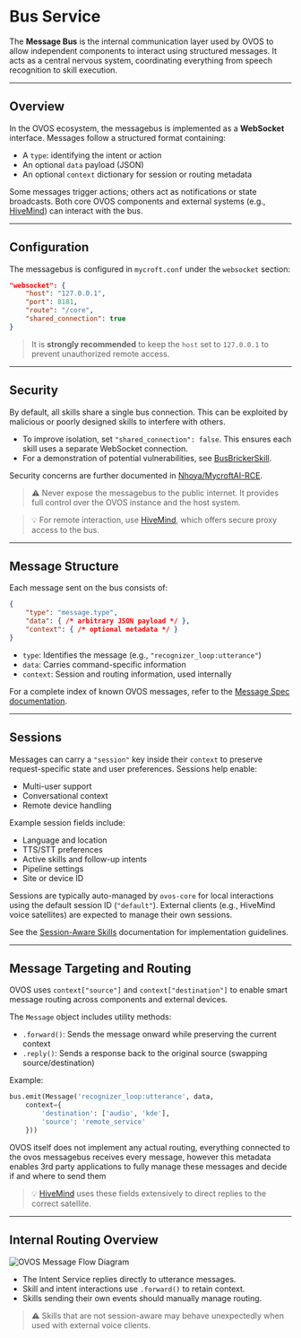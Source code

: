 # Bus Service

The **Message Bus** is the internal communication layer used by OVOS to allow independent components to interact using structured messages. It acts as a central nervous system, coordinating everything from speech recognition to skill execution.

---

## Overview

In the OVOS ecosystem, the messagebus is implemented as a **WebSocket** interface. Messages follow a structured format containing:

- A `type`: identifying the intent or action
- An optional `data` payload (JSON)
- An optional `context` dictionary for session or routing metadata

Some messages trigger actions; others act as notifications or state broadcasts. Both core OVOS components and external systems (e.g., [HiveMind](https://jarbashivemind.github.io/HiveMind-community-docs)) can interact with the bus.

---

## Configuration

The messagebus is configured in `mycroft.conf` under the `websocket` section:

```json
"websocket": {
    "host": "127.0.0.1",
    "port": 8181,
    "route": "/core",
    "shared_connection": true
}
```

> It is **strongly recommended** to keep the `host` set to `127.0.0.1` to prevent unauthorized remote access.

---

## Security

By default, all skills share a single bus connection. This can be exploited by malicious or poorly designed skills to interfere with others.

- To improve isolation, set `"shared_connection": false`. This ensures each skill uses a separate WebSocket connection.
- For a demonstration of potential vulnerabilities, see [BusBrickerSkill](https://github.com/EvilJarbas/BusBrickerSkill).

Security concerns are further documented in [Nhoya/MycroftAI-RCE](https://github.com/Nhoya/MycroftAI-RCE).

> ⚠️ Never expose the messagebus to the public internet. It provides full control over the OVOS instance and the host system.

> 💡 For remote interaction, use [HiveMind](https://openvoiceos.github.io/community-docs/friends/#hivemind), which offers secure proxy access to the bus.

---

## Message Structure

Each message sent on the bus consists of:

```json
{
    "type": "message.type",
    "data": { /* arbitrary JSON payload */ },
    "context": { /* optional metadata */ }
}
```

- `type`: Identifies the message (e.g., `"recognizer_loop:utterance"`)
- `data`: Carries command-specific information
- `context`: Session and routing information, used internally

For a complete index of known OVOS messages, refer to the [Message Spec documentation](https://openvoiceos.github.io/message_spec/).

---

## Sessions

Messages can carry a `"session"` key inside their `context` to preserve request-specific state and user preferences. Sessions help enable:

- Multi-user support
- Conversational context
- Remote device handling

Example session fields include:

- Language and location
- TTS/STT preferences
- Active skills and follow-up intents
- Pipeline settings
- Site or device ID

Sessions are typically auto-managed by `ovos-core` for local interactions using the default session ID (`"default"`). External clients (e.g., HiveMind voice satellites) are expected to manage their own sessions.

See the [Session-Aware Skills](https://openvoiceos.github.io/ovos-technical-manual/session_skills/) documentation for implementation guidelines.

---

## Message Targeting and Routing

OVOS uses `context["source"]` and `context["destination"]` to enable smart message routing across components and external devices.

The `Message` object includes utility methods:

- `.forward()`: Sends the message onward while preserving the current context
- `.reply()`: Sends a response back to the original source (swapping source/destination)

Example:

```python
bus.emit(Message('recognizer_loop:utterance', data, 
    context={
        'destination': ['audio', 'kde'],
        'source': 'remote_service'
    }))
```

OVOS itself does not implement any actual routing, everything connected to the ovos messagebus receives every message, however this metadata enables 3rd party applications to fully manage these messages and decide if and where to send them

> 💡 [HiveMind](https://jarbashivemind.github.io/HiveMind-community-docs/) uses these fields extensively to direct replies to the correct satellite.

---

## Internal Routing Overview

![OVOS Message Flow Diagram](https://github.com/OpenVoiceOS/ovos-technical-manual/assets/33701864/df9aa669-ce7f-430e-b4db-f57200e75332)

- The Intent Service replies directly to utterance messages.
- Skill and intent interactions use `.forward()` to retain context.
- Skills sending their own events should manually manage routing.

> ⚠️ Skills that are not session-aware may behave unexpectedly when used with external voice clients.
